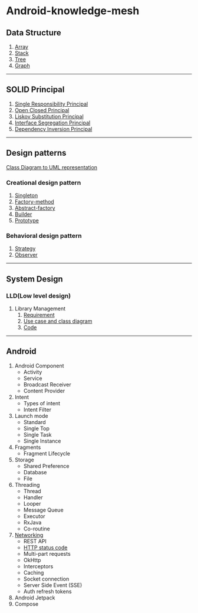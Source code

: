 # Android-knowledge-mesh

## Data Structure

1. [Array](data_structure/array/array.md)
2. [Stack](data_structure/stack/stack.md)
3. [Tree](data_structure/tree/tree.md)
4. [Graph](data_structure/graph/graph.md)

---

## SOLID Principal

1. [Single Responsibility Principal](solid_principal/single_responsibility_principal.md)
2. [Open Closed Principal](solid_principal/open_closed_principal.md)
3. [Liskov Substitution Principal](solid_principal/liskov_substitution_principal.md)
4. [Interface Segregation Principal](solid_principal/interface_segregation_principal.md)
5. [Dependency Inversion Principal](solid_principal/dependency_inversion_principal.md)

---

## Design patterns

[Class Diagram to UML representation](design_patterns/class_uml/class_uml_relationship.md) 

### Creational design pattern

1. [Singleton](design_patterns/creational/singletone/singletone.md)
2. [Factory-method](design_patterns/creational/factory/factory_method.md)
3. [Abstract-factory](design_patterns/creational/abstract_factory/abstract_factory.md)
4. [Builder](design_patterns/creational/builder/builder.md)
5. [Prototype](design_patterns/creational/prototype/prototype.md)

### Behavioral design pattern
1. [Strategy](design_patterns/behavioral/strategy/strategy.md)
2. [Observer](design_patterns/behavioral/observer/observer.md)
---

## System Design

### LLD(Low level design)

1. Library Management
    1. [Requirement](system_design/lld/library_management/requirment.md)
    2. [Use case and class diagram](system_design/lld/library_management/usercase_class_diagram.md)
    3. [Code](system_design/lld/library_management/code.md)

---
## Android
1. Android Component
   - Activity
   - Service
   - Broadcast Receiver
   - Content Provider
2. Intent
   - Types of intent
   - Intent Filter
3. Launch mode
   - Standard
   - Single Top
   - Single Task
   - Single Instance
4. Fragments
   - Fragment Lifecycle
5. Storage
   - Shared Preference
   - Database
   - File
6. Threading
   - Thread
   - Handler
   - Looper
   - Message Queue
   - Executor
   - RxJava
   - Co-routine
7. [Networking](android/networking/networking.md)
   - REST API
   - [HTTP status code](android/networking/networking.md#http-status-code)
   - Multi-part requests
   - OkHttp
   - Interceptors
   - Caching
   - Socket connection
   - Server Side Event (SSE)
   - Auth refresh tokens
8. Android Jetpack
9. Compose


   
